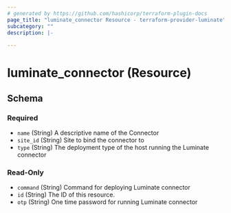 ```yaml
---
# generated by https://github.com/hashicorp/terraform-plugin-docs
page_title: "luminate_connector Resource - terraform-provider-luminate"
subcategory: ""
description: |-
  
---
```


# luminate_connector (Resource)





<!-- schema generated by tfplugindocs -->
## Schema

### Required

- `name` (String) A descriptive name of the Connector
- `site_id` (String) Site to bind the connector to
- `type` (String) The deployment type of the host running the Luminate connector

### Read-Only

- `command` (String) Command for deploying Luminate connector
- `id` (String) The ID of this resource.
- `otp` (String) One time password for running Luminate connector
